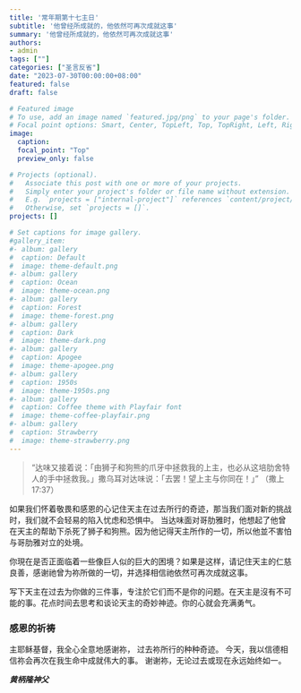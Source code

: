 ```yaml
---
title: '常年期第十七主日'
subtitle: '他曾经所成就的，他依然可再次成就这事'
summary: '他曾经所成就的，他依然可再次成就这事'
authors:
- admin
tags: [""]
categories: ["圣言反省"]
date: "2023-07-30T00:00:00+08:00"
featured: false
draft: false

# Featured image
# To use, add an image named `featured.jpg/png` to your page's folder.
# Focal point options: Smart, Center, TopLeft, Top, TopRight, Left, Right, BottomLeft, Bottom, BottomRight
image:
  caption:
  focal_point: "Top"
  preview_only: false

# Projects (optional).
#   Associate this post with one or more of your projects.
#   Simply enter your project's folder or file name without extension.
#   E.g. `projects = ["internal-project"]` references `content/project/deep-learning/index.md`.
#   Otherwise, set `projects = []`.
projects: []

# Set captions for image gallery.
#gallery_item:
#- album: gallery
#  caption: Default
#  image: theme-default.png
#- album: gallery
#  caption: Ocean
#  image: theme-ocean.png
#- album: gallery
#  caption: Forest
#  image: theme-forest.png
#- album: gallery
#  caption: Dark
#  image: theme-dark.png
#- album: gallery
#  caption: Apogee
#  image: theme-apogee.png
#- album: gallery
#  caption: 1950s
#  image: theme-1950s.png
#- album: gallery
#  caption: Coffee theme with Playfair font
#  image: theme-coffee-playfair.png
#- album: gallery
#  caption: Strawberry
#  image: theme-strawberry.png
---
```

> “达味又接着说：「由狮子和狗熊的爪牙中拯救我的上主，也必从这培肋舍特人的手中拯救我。」撒乌耳对达味说：「去罢！望上主与你同在！」” （撒上17:37）

如果我们怀着敬畏和感恩的心记住天主在过去所行的奇迹，那当我们面对新的挑战时，我们就不会轻易的陷入忧虑和恐惧中。
当达味面对哥肋雅时，他想起了他曾在天主的帮助下杀死了狮子和狗熊。因为他记得天主所作的一切，所以他並不害怕与哥肋雅对立的处境。

你現在是否正面临着一些像巨人似的巨大的困境？如果是这样，请记住天主的仁慈良善，感谢祂曾为祢所做的一切，并选择相信祂依然可再次成就这事。

写下天主在过去为你做的三件事，专注於它们而不是你的问题。在天主是沒有不可能的事。花点时间去思考和谈论天主的奇妙神迹。你的心就会充满勇气。

### 感恩的祈祷
主耶稣基督，我全心全意地感谢祢，
过去祢所行的种种奇迹。
今天，我以信德相信祢会再次在我生命中成就伟大的事。
谢谢祢，无论过去或现在永远始终如一。

___黄柄隆神父___